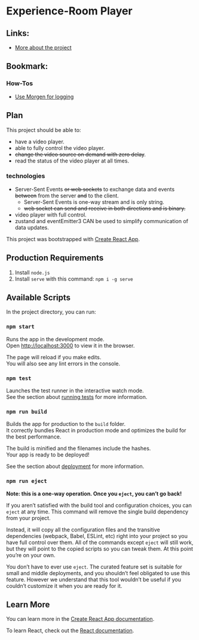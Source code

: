 # Experience-Room Player
## Links:
 - [More about the project](https://portfolio.fh-salzburg.ac.at/projects/2023-experience-room)

## Bookmark:
### How-Tos
- [Use Morgen for logging](https://dev.to/devland/how-to-use-morgan-in-your-nodejs-project-21im)
## Plan
This project should be able to:
- have a video player.
- able to fully control the video player.
- ~~change the video source on demand with zero delay~~.
- read the status of the video player at all times.

### technologies
- Server-Sent Events ~~or web sockets~~ to exchange data and events ~~between~~ from the server ~~and~~ to the client.
  - Server-Sent Events is one-way stream and is only string.
  - ~~web socket can send and receive in both directions and is binary.~~
- video player with full control.
- zustand and eventEmitter3 CAN be used to simplify communication of data updates.

This project was bootstrapped with [Create React App](https://github.com/facebook/create-react-app).

## Production Requirements

1. Install `node.js`
2. Install `serve` with this command: `npm i -g serve`
   
## Available Scripts

In the project directory, you can run:

### `npm start`

Runs the app in the development mode.\
Open [http://localhost:3000](http://localhost:3000) to view it in the browser.

The page will reload if you make edits.\
You will also see any lint errors in the console.

### `npm test`

Launches the test runner in the interactive watch mode.\
See the section about [running tests](https://facebook.github.io/create-react-app/docs/running-tests) for more information.

### `npm run build`

Builds the app for production to the `build` folder.\
It correctly bundles React in production mode and optimizes the build for the best performance.

The build is minified and the filenames include the hashes.\
Your app is ready to be deployed!

See the section about [deployment](https://facebook.github.io/create-react-app/docs/deployment) for more information.

### `npm run eject`

**Note: this is a one-way operation. Once you `eject`, you can’t go back!**

If you aren’t satisfied with the build tool and configuration choices, you can `eject` at any time. This command will remove the single build dependency from your project.

Instead, it will copy all the configuration files and the transitive dependencies (webpack, Babel, ESLint, etc) right into your project so you have full control over them. All of the commands except `eject` will still work, but they will point to the copied scripts so you can tweak them. At this point you’re on your own.

You don’t have to ever use `eject`. The curated feature set is suitable for small and middle deployments, and you shouldn’t feel obligated to use this feature. However we understand that this tool wouldn’t be useful if you couldn’t customize it when you are ready for it.

## Learn More

You can learn more in the [Create React App documentation](https://facebook.github.io/create-react-app/docs/getting-started).

To learn React, check out the [React documentation](https://reactjs.org/).
